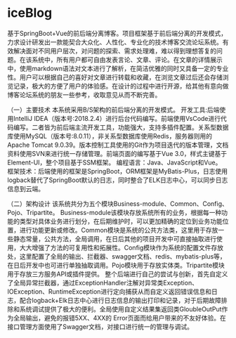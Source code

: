 # iceBlog
基于SpringBoot+Vue的前后端分离博客。项目框架基于前后端分离的开发模式，力求设计研发出一款能契合大众化、人性化、专业化的技术博客交流论坛系统。有效解决面对不同用户层次，对问题的探索、需求处理难，难以得到理想答复的问题。在该系统中，所有用户都可自由发表言论、文章、评论。在文章的详情展示中，使用markdown语法对文本进行了解析，在简洁优雅的同时又具备一定的专业性。用户可以根据自己的喜好对文章进行转载和收藏，在浏览文章过后还会存储浏览记录，极大的方便了用户的体验感。在设计的过程中进行开源，给其他有意向做博客论坛系统的朋友一些参考，收取意见从而不断完善。

（一）主要技术
本系统采用B/S架构的前后端分离的开发模式。
开发工具:后端使用IntelliJ IDEA（版本号:2018.2.4）进行后台代码编写。前端使用VsCode进行代码编写。二者皆为前后端主流开发工具，功能强大，支持多插件配置。关系型数据库使用MySQL（版本号:8.0.11），非关系型数据库使用Redis，服务器则用的Apache Tomcat 9.0.39。版本控制工具使用的Git作为项目迭代的版本管理，文档资料使用SVN来进行统一存储管理。前端页面的编写基于Vue 3.0，样式主键基于Element-UI，整个项目基于SSM框架。
编程语言：Java、JavaScript和Vue。
框架技术：后端使用的框架是SpringBoot，ORM框架是MyBatis-Plus，日志使用logback替代了SpringBoot默认的日志，同时整合了ELK日志中心，可以同步日志信息到云端。

（二）架构设计 
该系统共分为五个模块Business-module、Common、Config、Pojo、Tripartite。
Business-module该模块存放系统所有的业务，根据每一种功能的类型对具体业务进行划分，在后期维护时，可以更加精确的定位到业务功能位置，进行功能更新或修改。Common模块是系统的公共方法类，这里用于存放一些静态常量，公共方法，全局调用，在日后其他的项目开发中可直接抽取进行使用，大大增强了方法的可复用性和拓展性。Config模块作为系统的配置文件存放处，这里配置了全局的输出、拦截器、swagger文档、redis、mybatis-plus等，在日后开发中也可进行单独抽取调用。Pojo模块用于存放实体类。Tripartite模块用于存放三方服务API或插件提供。
整个后端进行自己的尝试与创新，首先自定义了全局异常拦截器，通过ExceptionHandler注解对异常类Exception、IOException、RuntimeException进行定向捕获从而自定义返回错误信息和日志，配合logback+Elk日志中心进行日志信息的输出打印和记录，对于后期故障排除和系统调试提供了极大的便利。全局使用自定义结果集返回类GloubleOutPut作为全局输出，避免的报错5XX、4XX的 Error页面而给用户带来的不友好体验。在接口管理方面使用了Swagger文档，对接口进行统一的管理与调试。

